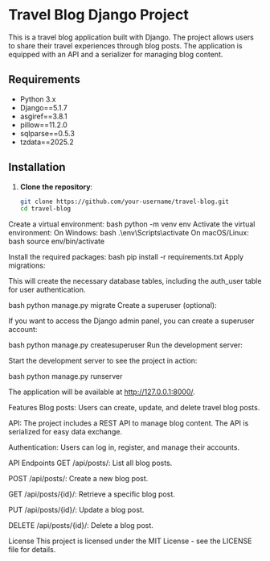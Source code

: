 
# Travel Blog Django Project

This is a travel blog application built with Django. The project allows users to share their travel experiences through blog posts. The application is equipped with an API and a serializer for managing blog content.

## Requirements

- Python 3.x
- Django==5.1.7
- asgiref==3.8.1
- pillow==11.2.0
- sqlparse==0.5.3
- tzdata==2025.2

## Installation

1. **Clone the repository**:

   ```bash
   git clone https://github.com/your-username/travel-blog.git
   cd travel-blog
Create a virtual environment:
bash
python -m venv env
Activate the virtual environment:
On Windows:
bash
.\env\Scripts\activate
On macOS/Linux:
bash
source env/bin/activate

Install the required packages:
bash
pip install -r requirements.txt
Apply migrations:

This will create the necessary database tables, including the auth_user table for user authentication.

bash
python manage.py migrate
Create a superuser (optional):

If you want to access the Django admin panel, you can create a superuser account:

bash
python manage.py createsuperuser
Run the development server:

Start the development server to see the project in action:

bash
python manage.py runserver

The application will be available at http://127.0.0.1:8000/.

Features
Blog posts: Users can create, update, and delete travel blog posts.

API: The project includes a REST API to manage blog content. The API is serialized for easy data exchange.

Authentication: Users can log in, register, and manage their accounts.

API Endpoints
GET /api/posts/: List all blog posts.

POST /api/posts/: Create a new blog post.

GET /api/posts/{id}/: Retrieve a specific blog post.

PUT /api/posts/{id}/: Update a blog post.

DELETE /api/posts/{id}/: Delete a blog post.

License
This project is licensed under the MIT License - see the LICENSE file for details.
